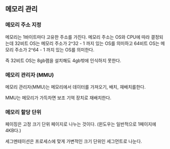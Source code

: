 ## 메모리 관리

### 메모리 주소 지정

메모리는 1바이트마다 고유한 주소를 가진다. 메모리 주소는 OS와 CPU에 따라 결정되는데 32비트 OS는 메모리 주소가 2^32 - 1 까지 있는 OS를 의미하고 64비트 OS는 메모리 주소가 2^64 - 1 까지 있는 OS를 의미한다.

즉 32비트 OS는 8gb램을 설치해도 4gb밖에 인식하지 못한다.

### 메모리 관리자 (MMU)

메모리 관리자(MMU)는 메모리에서 데이터를 가져오기, 배치, 재배치를한다.

MMU는 메모리가 가득차면 보조 기억 장치로 재배치한다.

### 메모리 할당 단위

페이징은 고정 크기 단위 페이지로 나누는 것이다. (윈도우는 일반적으로 1페이지에 4KB다.)

세그멘테이션은 프로세스에 맞게 가변적인 크기 단위인 세그먼트로 나눈다.
